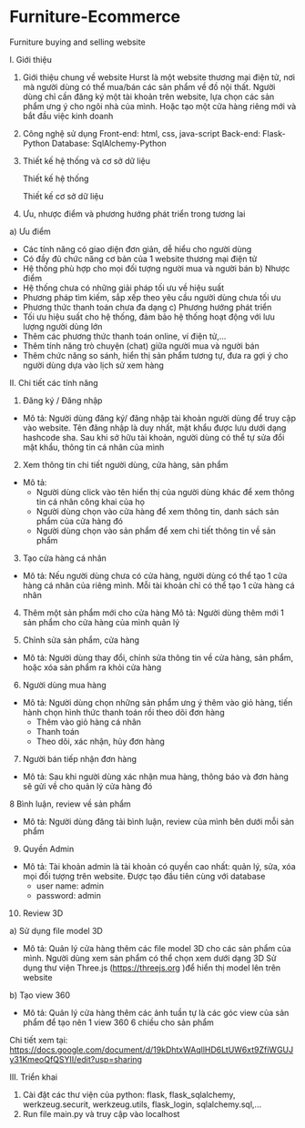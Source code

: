 # Furniture-Ecommerce
 Furniture buying and selling website
 
I. Giới thiệu
1. Giới thiệu chung về website
	Hurst là một website thương mại điện tử, nơi mà người dùng có thể mua/bán các sản phẩm về đồ nội thất. Người dùng chỉ cần đăng ký một tài khoản trên website, lựa chọn các sản phẩm ưng ý cho ngôi nhà của mình. Hoặc tạo một cửa hàng riêng mới và bắt đầu việc kinh doanh 

2. Công nghệ sử dụng
	Front-end: html, css, java-script
	Back-end: Flask-Python
	Database: SqlAlchemy-Python

3. Thiết kế hệ thống và cơ sở dữ liệu

	Thiết kế hệ thống
	
	Thiết kế cơ sở dữ liệu

4. Ưu, nhược điểm và phương hướng phát triển trong tương lai

a) Ưu điểm
- Các tính năng có giao diện đơn giản, dễ hiểu cho người dùng
- Có đầy đủ chức năng cơ bản của 1 website thương mại điện tử 
- Hệ thống phù hợp cho mọi đối tượng người mua và người bán 
b) Nhược điểm
- Hệ thống chưa có những giải pháp tối ưu về hiệu suất
- Phương pháp tìm kiếm, sắp xếp theo yêu cầu người dùng chưa tối ưu
- Phương thức thanh toán chưa đa dạng 
c) Phương hướng phát triển
- Tối ưu hiệu suất cho hệ thống, đảm bảo hệ thống hoạt động với lưu lượng người dùng lớn 
- Thêm các phương thức thanh toán online, ví điện tử,...
- Thêm tính năng trò chuyện (chat) giữa người mua và người bán
- Thêm chức năng so sánh, hiển thị sản phẩm tương tự, đưa ra gợi ý cho người dùng dựa vào lịch sử xem hàng 

II. Chi tiết các tính năng 
1. Đăng ký / Đăng nhập
- Mô tả: Người dùng đăng ký/ đăng nhập tài khoản người dùng để truy cập vào website. Tên đăng nhập là duy nhất, mật khẩu được lưu dưới dạng hashcode sha. Sau khi sở hữu tài khoản, người dùng có thể tự sửa đổi mật khẩu, thông tin cá nhân của mình

2. Xem thông tin chi tiết người dùng, cửa hàng, sản phẩm
- Mô tả:
	+ Người dùng click vào tên hiển thị của người dùng khác để xem thông tin cá nhân công khai của họ
	+ Người dùng chọn vào cửa hàng để xem thông tin, danh sách sản phẩm của cửa hàng đó
	+ Người dùng chọn vào sản phẩm để xem chi tiết thông tin về sản phẩm

3. Tạo cửa hàng cá nhân
- Mô tả: Nếu người dùng chưa có cửa hàng, người dùng có thể tạo 1 cửa hàng cá nhân của riêng mình. Mỗi tài khoản chỉ có thể tạo 1 cửa hàng cá nhân

4. Thêm một sản phẩm mới cho cửa hàng
Mô tả: Người dùng thêm mới 1 sản phẩm cho cửa hàng của mình quản lý 

5. Chỉnh sửa sản phẩm, cửa hàng
- Mô tả: Người dùng thay đổi, chỉnh sửa thông tin về cửa hàng, sản phẩm, hoặc xóa sản phẩm ra khỏi cửa hàng

6. Người dùng mua hàng
- Mô tả: Người dùng chọn những sản phẩm ưng ý thêm vào giỏ hàng, tiến hành chọn hình thức thanh toán rồi theo dõi đơn hàng
	+ Thêm vào giỏ hàng cá nhân
	+ Thanh toán
	+ Theo dõi, xác nhận, hủy đơn hàng

7. Người bán tiếp nhận đơn hàng
- Mô tả: Sau khi người dùng xác nhận mua hàng, thông báo và đơn hàng sẽ gửi về cho quản lý cửa hàng đó

8 Bình luận, review về sản phẩm
- Mô tả: Người dùng đăng tải bình luận, review của mình bên dưới mỗi sản phẩm 

9. Quyền Admin
- Mô tả: Tài khoản admin là tài khoản có quyền cao nhất: quản lý, sửa, xóa mọi đối tượng trên website. Được tạo đầu tiên cùng với database
	+ user name: admin
	+ password: admin 

10. Review 3D

a) Sử dụng file model 3D 
- Mô tả: Quản lý cửa hàng thêm các file model 3D cho các sản phẩm của mình. Người dùng xem sản phẩm có thể chọn xem dưới dạng 3D
Sử dụng thư viện Three.js (https://threejs.org )để hiển thị model lên trên website 

b) Tạo view 360 
- Mô tả: Quản lý cửa hàng thêm các ảnh tuần tự là các góc view của sản phẩm để tạo nên 1 view 360 6 chiều cho sản phẩm 

Chi tiết xem tại: https://docs.google.com/document/d/19kDhtxWAqllHD6LtUW6xt9ZfiWGUJy31KmeoQfQSYII/edit?usp=sharing

III. Triển khai
1. Cài đặt các thư viện của python: flask, flask_sqlalchemy, werkzeug.securit, werkzeug.utils, flask_login, sqlalchemy.sql,...
2. Run file main.py và truy cập vào localhost

